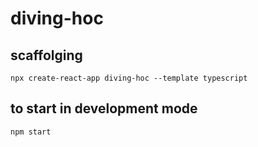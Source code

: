 # diving-hoc

## scaffolging

```shell
npx create-react-app diving-hoc --template typescript
```

## to start in development mode

```shell
npm start
```
